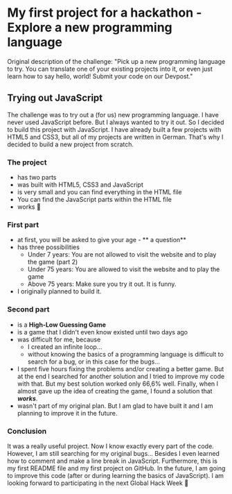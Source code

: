 # My first project for a hackathon - Explore a new programming language

Original description of the challenge: "Pick up a new programming language to try. You can translate one of your existing projects into it, or even just learn how to say hello, world! Submit your code on our Devpost."


## Trying out JavaScript

The challenge was to try out a (for us) new programming language. I have never used JavaScript before. But I always wanted to try it out. So I decided to build this project with JavaScript. I have already built a few projects with HTML5 and CSS3, but all of my projects are written in German. That's why I decided to build a new project from scratch.

### The project
+ has two parts
+ was built with HTML5, CSS3 and JavaScript
+ is very small and you can find everything in the HTML file
+ You can find the JavaScript parts within the HTML file
+ works 🙂

### First part
+ at first, you will be asked to give your age - ** a question**
+ has three possibilities
    + Under 7 years: You are not allowed to visit the website and to play the game (part 2)
    + Under 75 years: You are allowed to visit the website and to play the game
    + Above 75 years: Make sure you try it out. It is funny.
 + I originally planned to build it.

### Second part
- is a **High-Low Guessing Game**
- is a game that I didn't even know existed until two days ago
- was difficult for me, because
    + I created an infinite loop...
    + without knowing the basics of a programming language is difficult to search for a bug, or in this case for the bugs...
- I spent five hours fixing the problems and/or creating a better game. But at the end I searched for another solution and I tried to improve my code with that. But my best solution worked only 66,6% well. Finally, when I almost gave up the idea of creating the game, I found a solution that **_works_**.
- wasn't part of my original plan. But I am glad to have built it and I am planning to improve it in the future.

### Conclusion
It was a really useful project. Now I know exactly every part of the code. However, I am still searching for my original bugs... Besides I even learned how to comment and make a line break in JavaScript. Furthermore, this is my first README file and my first project on GitHub. In the future, I am going to improve this code (after or during learning the basics of JavaScript). I am looking forward to participating in the next Global Hack Week 🙂
    

